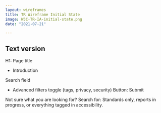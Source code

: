 ```yaml
---
layout: wireframes
title: TR Wireframe Initial State
image: W3C-TR-IA-initial-state.png
date: "2021-07-21"

---
```



## Text version

H1: Page title
- Introduction
	
Search field
- Advanced filters toggle (tags, privacy, security)
Button: Submit

Not sure what you are looking for?
Search for: Standards only, reports in progress, or everything tagged in accessibility.
